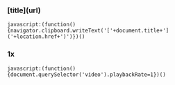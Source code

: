 ### \[title\]\(url\)

```
javascript:(function(){navigator.clipboard.writeText('['+document.title+']('+location.href+')')})()
```

### 1x

```
javascript:(function(){document.querySelector('video').playbackRate=1})()
```
